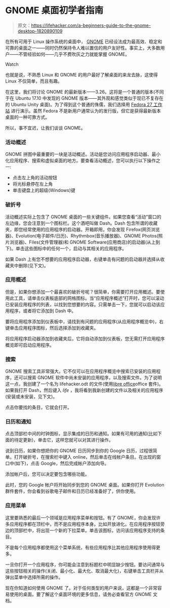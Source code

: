 # GNOME 桌面初学者指南

> 原文：<https://lifehacker.com/a-beginners-guide-to-the-gnome-desktop-1820890109>

在所有可用于 Linux 操作系统的桌面中， [GNOME](https://www.gnome.org/) 已经设法成为最高效、稳定和可靠的桌面之一——同时仍然保持令人难以置信的用户友好性。事实上，大多数用户——不管经验如何——几乎不费吹灰之力就能掌握 GNOME。

Watch

也就是说，不熟悉 Linux 和 GNOME 的用户最好了解桌面的来龙去脉，这使得 Linux 不仅简单，而且有趣。

在这里，我们将讨论 GNOME 的最新版本——3.26。这将是一个普通的版本(不同于在 Ubuntu 17.10 中发现的 GNOME 版本——其外观和感觉类似于现已不复存在的 Ubuntu Unity 桌面)。为了得到这个普通的侏儒，我们选择用 [Fedora 27 工作站](https://getfedora.org/en/workstation/) 进行演示。虽然 Fedora 不是新用户通常认为的发行版，但它是获得最新版本桌面的一种可靠方式。

所以，事不宜迟，让我们谈谈 GNOME。

### **活动概述**

GNOME 拼图中最重要的一块是活动概述。活动是您访问应用程序启动器、最小化应用程序、搜索和虚拟桌面的地方。要查看活动概述，您可以执行以下操作之一:

*   点击左上角的活动按钮
*   将光标悬停在左上角
*   单击键盘上的超级(Windows)键

### **破折号**

活动概述实际上包含了 GNOME 桌面的一些关键组件。如果您查看“活动”窗口的左边缘，您会注意到一个图标栏。这个酒吧叫做 Dash。Dash 包含所谓的收藏夹，即您经常使用的应用程序的启动器。开箱即用，你会发现 Firefox(网页浏览器)、Evolution(电子邮件/日历)、Rhythmbox(音乐播放器)、GNOME Photos(照片浏览器)、Files(文件管理器)和 GNOME Software(应用商店)的启动器(从上到下)。单击这些图标中的任何一个，启动与其相关的应用程序。

如果 Dash 上有您不想要的应用程序启动器，右键单击有问题的启动器并选择从收藏夹中删除(见下文)。

### **应用概述**

但是，如果你想添加一个最喜欢的破折号呢？很简单，你需要打开应用概述。要使用此工具，请单击仪表板底部的网格图标。当“应用程序概述”打开时，您可以滚动已安装应用程序的列表，以找到您想要的内容。只需单击一下，您就可以启动该应用程序，或者将它添加到 Dash 中。

要将应用程序添加到仪表板中，请找到有问题的应用程序(从应用程序概览中)，右键单击应用程序图标，然后选择添加到收藏夹。

将应用程序启动器添加到收藏夹后，它将自动添加到仪表板，您无需打开应用程序概览即可启动应用程序。

### **搜索**

GNOME 搜索工具非常强大。它不仅可以在应用程序概览中搜索已安装的应用程序，还可以搜索 GNOME 软件中尚未安装的应用程序，以及搜索文件。为了说明这一点，我创建了一个名为 lifehacker.odt 的文件(使用[libre office](https://www.libreoffice.org/)office 套件)。如果我打开 Dash，然后键入 *life* ，我将看到我新创建的文件以及相关的应用程序(安装或未安装，见下文)。

点击你要找的条目，它就会打开。

### **日历和通知**

点击顶部栏中间的时钟图标，显示集成的日历和通知。如果有可用的通知(比如下面的待定更新)，单击它，这样您就可以对其进行操作。

说到日历，如果你想把你的 GNOME 日历同步到你的 Google 日历，过程很简单。打开破折号，在搜索栏中键入 online，然后单击在线帐户条目。在出现的窗口中(如下)，点击 Google，然后完成帐户添加向导。

添加帐户后，您可以决定要包含哪些功能。

此时，您的 Google 帐户将开始同步到您的 GNOME 桌面。如果你打开 Evolution 群件套件，你会看到谷歌电子邮件和日历已经准备好了，供你使用。

### **应用菜单**

这里要熟悉的最后一个领域是应用程序菜单和按钮。有了 GNOME，你会发现许多应用程序都在顶栏中，而不是应用程序本身。比如开放进化。在应用程序按钮旁边的顶部栏中，将出现一个新的下拉菜单。单击该图标，访问该应用程序支持的条目。

不是每个应用程序都使用这个菜单系统，有些应用程序比其他应用程序使用得更多。

一旦你打开一个应用程序，你可能会注意到标题栏中明显缺少按钮。要访问通常与这些按钮相关的操作(关闭、最小化、最大化、取消最大化)，右键单击工具栏并从弹出菜单中选择所需的操作。

现在你知道如何使用 GNOME 了。对于任何类型的用户来说，这都是一个非常容易使用的桌面。要了解这个桌面环境的更多信息，请务必查看官方 GNOME 文档。